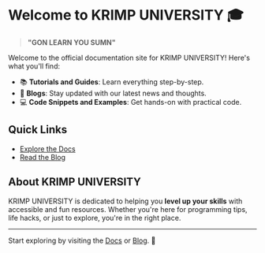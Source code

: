 # Welcome to KRIMP UNIVERSITY 🎓

> **"GON LEARN YOU SUMN"**

Welcome to the official documentation site for KRIMP UNIVERSITY! Here's what you'll find:

- 📚 **Tutorials and Guides**: Learn everything step-by-step.
- 📝 **Blogs**: Stay updated with our latest news and thoughts.
- 💻 **Code Snippets and Examples**: Get hands-on with practical code.

## Quick Links

- [Explore the Docs](https://colortelevision.github.io/kfu/docs/FFMPEG/TBO)
- [Read the Blog](https://colortelevision.github.io/kfu/blog)

## About KRIMP UNIVERSITY

KRIMP UNIVERSITY is dedicated to helping you **level up your skills** with accessible and fun resources. Whether you're here for programming tips, life hacks, or just to explore, you're in the right place.

---

Start exploring by visiting the [Docs](/docs/intro) or [Blog](/blog). 🎉
